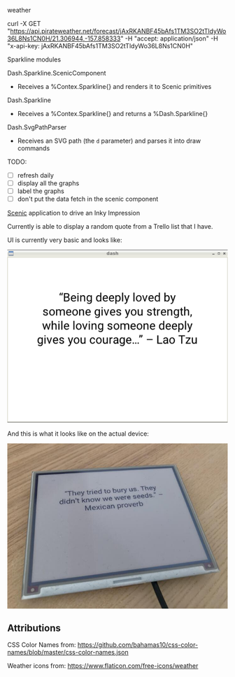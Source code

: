 weather

curl -X GET "https://api.pirateweather.net/forecast/jAxRKANBF45bAfs1TM3SO2tTldyWo36L8Ns1CN0H/21.306944,-157.858333" -H  "accept: application/json" -H  "x-api-key: jAxRKANBF45bAfs1TM3SO2tTldyWo36L8Ns1CN0H"

Sparkline modules

Dash.Sparkline.ScenicComponent
- Receives a %Contex.Sparkline{} and renders it to Scenic primitives

Dash.Sparkline
- Receives a %Contex.Sparkline{} and returns a %Dash.Sparkline{}

Dash.SvgPathParser
- Receives an SVG path (the `d` parameter) and parses it into draw commands

TODO:
- [ ] refresh daily
- [ ] display all the graphs
- [ ] label the graphs
- [ ] don't put the data fetch in the scenic component

[Scenic](https://github.com/boydm/scenic/) application to drive an Inky Impression

Currently is able to display a random quote from a Trello list that I have.

UI is currently very basic and looks like:

![Screenshot](screenshot.png "Screenshot of the application running")

And this is what it looks like on the actual device:

![Image](image.jpg "Photo of the app running on an actual device")

## Attributions

CSS Color Names from:
https://github.com/bahamas10/css-color-names/blob/master/css-color-names.json

Weather icons from: https://www.flaticon.com/free-icons/weather

